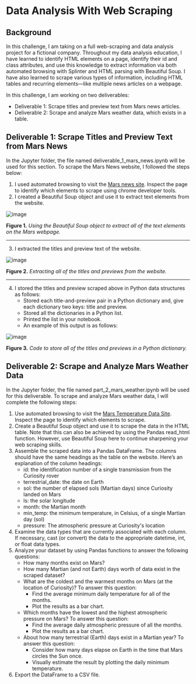 # Data Analysis With Web Scraping

## Background
In this challenge, I am taking on a full web-scraping and data analysis project for a fictional company. Throughout my data analysis education, I have learned to identify HTML elements on a page, identify their id and class attributes, and use this knowledge to extract information via both automated browsing with Splinter and HTML parsing with Beautiful Soup. I have also learned to scrape various types of information, including HTML tables and recurring elements—like multiple news articles on a webpage.

In this challenge, I am working on two deliverables:
* Deliverable 1: Scrape titles and preview text from Mars news articles.
* Deliverable 2: Scrape and analyze Mars weather data, which exists in a table.

## Deliverable 1: Scrape Titles and Preview Text from Mars News
In the Jupyter folder, the file named deliverable_1_mars_news.ipynb will be used for this section. To scrape the Mars News website, I followed the steps below:

1. I used automated browsing to visit the [Mars news site](https://static.bc-edx.com/data/web/mars_news/index.html). Inspect the page to identify which elements to scrape using chrome developer tools.
2. I created a Beautiful Soup object and use it to extract text elements from the website.

![image](https://github.com/nicholaishaw/web-scraping-challenge/assets/135463220/045ce3e4-0606-4545-a807-226ddd7f8280)

**Figure 1.** *Using the Beautiful Soup object to extract all of the text elements on the Mars webpage.*

___
3. I extracted the titles and preview text of the website.

![image](https://github.com/nicholaishaw/web-scraping-challenge/assets/135463220/96e47de0-e523-4079-8e2f-84b1a908928d)

**Figure 2.** *Extracting all of the titles and previews from the website.*

___
4. I stored the titles and preview scraped above in Python data structures as follows:
    * Stored each title-and-preview pair in a Python dictionary and, give each dictionary two keys: title and preview.
    * Stored all the dictionaries in a Python list.
    * Printed the list in your notebook.
    * An example of this output is as follows:

![image](https://github.com/nicholaishaw/web-scraping-challenge/assets/135463220/717c158f-e35d-482e-84d6-459bffb01340)

**Figure 3.** *Code to store all of the titles and previews in a Python dictionary.*

## Deliverable 2: Scrape and Analyze Mars Weather Data
In the Jupyter folder, the file named part_2_mars_weather.ipynb will be used for this deliverable. To scrape and analyze Mars weather data, I will complete the following steps:

1. Use automated browsing to visit the [Mars Temperature Data Site](https://static.bc-edx.com/data/web/mars_facts/temperature.html). Inspect the page to identify which elements to scrape.
2. Create a Beautiful Soup object and use it to scrape the data in the HTML table. Note that this can also be achieved by using the Pandas read_html function. However, use Beautiful Soup here to continue sharpening your web scraping skills.
3. Assemble the scraped data into a Pandas DataFrame. The columns should have the same headings as the table on the website. Here’s an explanation of the column headings:
    * id: the identification number of a single transmission from the Curiosity rover
    * terrestrial_date: the date on Earth
    * sol: the number of elapsed sols (Martian days) since Curiosity landed on Mars
    * ls: the solar longitude
    * month: the Martian month
    * min_temp: the minimum temperature, in Celsius, of a single Martian day (sol)
    * pressure: The atmospheric pressure at Curiosity's location
4. Examine the data types that are currently associated with each column. If necessary, cast (or convert) the data to the appropriate datetime, int, or float data types.
5. Analyze your dataset by using Pandas functions to answer the following questions:
    * How many months exist on Mars?
    * How many Martian (and not Earth) days worth of data exist in the scraped dataset?
    * What are the coldest and the warmest months on Mars (at the location of Curiosity)? To answer this question:
        * Find the average minimum daily temperature for all of the months.
        * Plot the results as a bar chart.
    * Which months have the lowest and the highest atmospheric pressure on Mars? To answer this question:
        * Find the average daily atmospheric pressure of all the months.
        * Plot the results as a bar chart.
    * About how many terrestrial (Earth) days exist in a Martian year? To answer this question:
        * Consider how many days elapse on Earth in the time that Mars circles the Sun once.
        * Visually estimate the result by plotting the daily minimum temperature.
6. Export the DataFrame to a CSV file.
